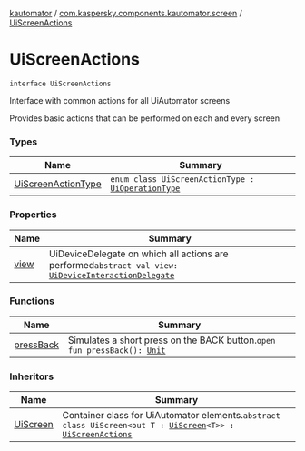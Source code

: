 [kautomator](../../index.md) / [com.kaspersky.components.kautomator.screen](../index.md) / [UiScreenActions](./index.md)

# UiScreenActions

`interface UiScreenActions`

Interface with common actions for all UiAutomator screens

Provides basic actions that can be performed on each and every screen

### Types

| Name | Summary |
|---|---|
| [UiScreenActionType](-ui-screen-action-type/index.md) | `enum class UiScreenActionType : `[`UiOperationType`](../../com.kaspersky.components.kautomator.intercept.operation/-ui-operation-type/index.md) |

### Properties

| Name | Summary |
|---|---|
| [view](view.md) | UiDeviceDelegate on which all actions are performed`abstract val view: `[`UiDeviceInteractionDelegate`](../../com.kaspersky.components.kautomator.intercept.delegate/-ui-device-interaction-delegate/index.md) |

### Functions

| Name | Summary |
|---|---|
| [pressBack](press-back.md) | Simulates a short press on the BACK button.`open fun pressBack(): `[`Unit`](https://kotlinlang.org/api/latest/jvm/stdlib/kotlin/-unit/index.html) |

### Inheritors

| Name | Summary |
|---|---|
| [UiScreen](../-ui-screen/index.md) | Container class for UiAutomator elements.`abstract class UiScreen<out T : `[`UiScreen`](../-ui-screen/index.md)`<T>> : `[`UiScreenActions`](./index.md) |
